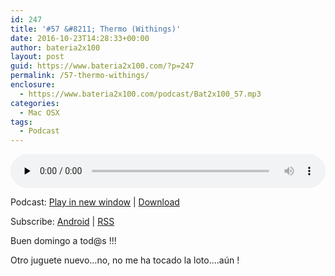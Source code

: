 ```yaml
---
id: 247
title: '#57 &#8211; Thermo (Withings)'
date: 2016-10-23T14:28:33+00:00
author: bateria2x100
layout: post
guid: https://www.bateria2x100.com/?p=247
permalink: /57-thermo-withings/
enclosure:
  - https://www.bateria2x100.com/podcast/Bat2x100_57.mp3
categories:
  - Mac OSX
tags:
  - Podcast
---
```

<div class="powerpress_player" id="powerpress_player_5906">
  <audio class="wp-audio-shortcode" id="audio-247-59" preload="none" style="width: 100%;" controls="controls"><source type="audio/mpeg" src="https://www.bateria2x100.com/podcast/Bat2x100_57.mp3?_=59" /><a href="https://www.bateria2x100.com/podcast/Bat2x100_57.mp3">https://www.bateria2x100.com/podcast/Bat2x100_57.mp3</a></audio>
</div>

<p class="powerpress_links powerpress_links_mp3">
  Podcast: <a href="https://www.bateria2x100.com/podcast/Bat2x100_57.mp3" class="powerpress_link_pinw" target="_blank" title="Play in new window" onclick="return powerpress_pinw('https://www.bateria2x100.com/?powerpress_pinw=247-podcast');" rel="nofollow">Play in new window</a> | <a href="https://www.bateria2x100.com/podcast/Bat2x100_57.mp3" class="powerpress_link_d" title="Download" rel="nofollow" download="Bat2x100_57.mp3">Download</a>
</p>

<p class="powerpress_links powerpress_subscribe_links">
  Subscribe: <a href="https://subscribeonandroid.com/www.bateria2x100.com/feed/podcast/" class="powerpress_link_subscribe powerpress_link_subscribe_android" title="Subscribe on Android" rel="nofollow">Android</a> | <a href="https://www.bateria2x100.com/feed/podcast/" class="powerpress_link_subscribe powerpress_link_subscribe_rss" title="Subscribe via RSS" rel="nofollow">RSS</a>
</p>

Buen domingo a tod@s !!!

Otro juguete nuevo&#8230;no, no me ha tocado la loto&#8230;.aún !



&nbsp;